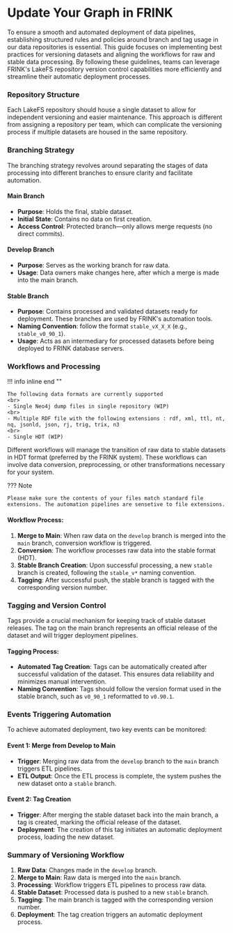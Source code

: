 # Update Your Graph in FRINK


To ensure a smooth and automated deployment of data pipelines, establishing structured rules and policies around branch and tag usage in our data repositories is essential. This guide focuses on implementing best practices for versioning datasets and aligning the workflows for raw and stable data processing. By following these guidelines, teams can leverage FRINK's LakeFS repository version control capabilities more efficiently and streamline their automatic deployment processes.

### **Repository Structure**

Each LakeFS repository should house a single dataset to allow for independent versioning and easier maintenance. This approach is different from assigning a repository per team, which can complicate the versioning process if multiple datasets are housed in the same repository. 

  
### **Branching Strategy**

The branching strategy revolves around separating the stages of data processing into different branches to ensure clarity and facilitate automation.

#### Main Branch
- **Purpose**: Holds the final, stable dataset.
- **Initial State**: Contains no data on first creation.
- **Access Control**: Protected branch—only allows merge requests (no direct commits).
  
#### Develop Branch
- **Purpose**: Serves as the working branch for raw data.
- **Usage**: Data owners make changes here, after which a merge is made into the main branch.
  
#### Stable Branch
- **Purpose**: Contains processed and validated datasets ready for deployment. These branches are used by FRINK's automation tools.
- **Naming Convention**: follow the format `stable_vX_X_X` (e.g., `stable_v0_90_1`).
- **Usage**: Acts as an intermediary for processed datasets before being deployed to FRINK database servers.

### **Workflows and Processing**
!!! info inline end ""	

    The following data formats are currently supported
    <br>
    - Single Neo4j dump files in single repository (WIP)
    <br>
    - Multiple RDF file with the following extensions : rdf, xml, ttl, nt, nq, jsonld, json, rj, trig, trix, n3 
    <br>
    - Single HDT (WIP)


Different workflows will manage the transition of raw data to stable datasets in HDT format (preferred by the FRINK system). These workflows can involve data conversion, preprocessing, or other transformations necessary for your system.

    
??? Note
   
    Please make sure the contents of your files match standard file extensions. The automation pipelines are sensetive to file extensions.


#### Workflow Process:
1. **Merge to Main**: When raw data on the `develop` branch is merged into the `main` branch, conversion workflow is triggered.
2. **Conversion**: The workflow processes raw data into the stable format (HDT).
3. **Stable Branch Creation**: Upon successful processing, a new `stable` branch is created, following the `stable_v*` naming convention.
4. **Tagging**: After successful push, the stable branch is tagged with the corresponding version number.

### **Tagging and Version Control**

Tags provide a crucial mechanism for keeping track of stable dataset releases. The tag on the main branch represents an official release of the dataset and will trigger deployment pipelines.

#### Tagging Process:
- **Automated Tag Creation**: Tags can be automatically created after successful validation of the dataset. This ensures data reliability and minimizes manual intervention.
- **Naming Convention**: Tags should follow the version format used in the stable branch, such as `v0_90_1` reformatted to `v0.90.1`.

### **Events Triggering Automation**

To achieve automated deployment, two key events can be monitored:

#### Event 1: Merge from Develop to Main
- **Trigger**: Merging raw data from the `develop` branch to the `main` branch triggers ETL pipelines.
- **ETL Output**: Once the ETL process is complete, the system pushes the new dataset onto a `stable` branch.

#### Event 2: Tag Creation
- **Trigger**: After merging the stable dataset back into the main branch, a tag is created, marking the official release of the dataset.
- **Deployment**: The creation of this tag initiates an automatic deployment process, loading the new dataset.


### **Summary of Versioning Workflow**
1. **Raw Data**: Changes made in the `develop` branch.
2. **Merge to Main**: Raw data is merged into the `main` branch.
3. **Processing**: Workflow triggers ETL pipelines to process raw data.
4. **Stable Dataset**: Processed data is pushed to a new `stable` branch.
6. **Tagging**: The main branch is tagged with the corresponding version number.
7. **Deployment**: The tag creation triggers an automatic deployment process.

